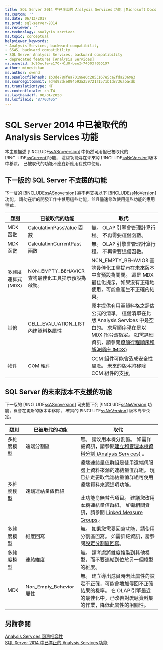 ```yaml
---
title: SQL Server 2014 中已淘汰的 Analysis Services 功能 |Microsoft Docs
ms.custom: ''
ms.date: 06/13/2017
ms.prod: sql-server-2014
ms.reviewer: ''
ms.technology: analysis-services
ms.topic: conceptual
helpviewer_keywords:
- Analysis Services, backward compatibility
- SSAS, backward compatibility
- SQL Server Analysis Services, backward compatibility
- deprecated features [Analysis Services]
ms.assetid: 2c96ecfe-a170-41d0-bee3-74503f880197
author: minewiskan
ms.author: owend
ms.openlocfilehash: 1b3de78dfea70196e0c2855167e5ce2fda2369a3
ms.sourcegitcommit: ad4d92dce894592a259721a1571b1d8736abacdb
ms.translationtype: MT
ms.contentlocale: zh-TW
ms.lasthandoff: 08/04/2020
ms.locfileid: "87703405"
---
```

# <a name="deprecated-analysis-services-features-in-sql-server-2014"></a>SQL Server 2014 中已被取代的 Analysis Services 功能
  本主題描述 [!INCLUDE[ssASnoversion](../includes/ssasnoversion-md.md)] 中仍然可用但已被取代的 [!INCLUDE[ssCurrent](../includes/sscurrent-md.md)]功能。 這些功能將在未來的 [!INCLUDE[ssNoVersion](../includes/ssnoversion-md.md)]版本中移除。 已被取代的功能不應在新應用程式中使用。  
  
## <a name="features-not-supported-in-the-next-version-of-sql-server"></a>下一版的 SQL Server 不支援的功能  
 下一版的 [!INCLUDE[ssASnoversion](../includes/ssasnoversion-md.md)] 將不再支援以下 [!INCLUDE[ssNoVersion](../includes/ssnoversion-md.md)]功能。 請勿在新的開發工作中使用這些功能，並且儘速修改使用這些功能的應用程式。  
  
|類別|已被取代的功能|取代|  
|--------------|------------------------|-----------------|  
|MDX 函數|CalculationPassValue 函數|無。 OLAP 引擎會管理計算行程。 不再需要這個函數。|  
|MDX 函數|CalculationCurrentPass 函數|無。 OLAP 引擎會管理計算行程。 不再需要這個函數。|  
|多維度運算式 (MDX)|NON_EMPTY_BEHAVIOR 查詢最佳化工具提示預設為啟動。|NON_EMPTY_BEHAVIOR 查詢最佳化工具提示在未來版本中會預設為關閉。 這是 MDX 最佳化提示，如果沒有正確地使用，可能會產生不正確的結果。|  
|其他|CELL_EVALUATION_LIST 內建資料格屬性|原本提供套用至資料格之評估公式的清單。 這個清單在此版 Analysis Services 中是空白的。  求解順序現在是以 MDX 指令碼指定。 如需詳細資訊，請參閱[瞭解行程順序和解決順序 &#40;MDX&#41;](multidimensional-models/mdx/mdx-data-manipulation-understanding-pass-order-and-solve-order.md)|  
|物件|COM 組件|COM 組件可能會造成安全性風險。 未來的版本將移除 COM 組件的支援。|  
  
## <a name="features-not-supported-in-a-future-version-of-sql-server"></a>SQL Server 的未來版本不支援的功能  
 下一版的 [!INCLUDE[ssASnoversion](../includes/ssasnoversion-md.md)] 可支援下列 [!INCLUDE[ssNoVersion](../includes/ssnoversion-md.md)]功能，但會在更新的版本中移除。 確實的 [!INCLUDE[ssNoVersion](../includes/ssnoversion-md.md)] 版本尚未決定。  
  
|類別|已被取代的功能|取代|  
|--------------|------------------------|-----------------|  
|多維度模型|遠端分割區|無。 請改用本機分割區。 如需詳細資訊，請參閱[建立和管理本機資料分割 &#40;Analysis Services&#41;](multidimensional-models/create-and-manage-a-local-partition-analysis-services.md) 。|  
|多維度模型|遠端連結量值群組|遠端連結量值群組是使用遠端伺服器上資料來源的連結量值群組。 現已排定要取代連結量值群組可使用遠端資料來源這項功能。<br /><br /> 此功能尚無替代項目。 建議您改用本機連結量值群組。 如需相關資訊，請參閱 [Linked Measure Groups](multidimensional-models/linked-measure-groups.md) 。|  
|多維度模型|維度回寫|無。 如果您需要回寫功能，請使用分割區回寫。 如需詳細資訊，請參閱[設定分割區回寫](multidimensional-models/set-partition-writeback.md)。|  
|多維度模型|連結維度|無。 請考慮將維度複製到其他模型，而不要連結到位於另一個模型的維度。|  
|MDX|Non_Empty_Behavior 屬性|無。 建立導出成員時若此屬性的設定不正確，可能會增加傳回不正確結果的機率。 在 OLAP 引擎最近的最佳化中，已改善對疏鬆資料集的作業，降低此屬性的相關性。|  
  
## <a name="see-also"></a>另請參閱  
 [Analysis Services 回溯相容性](analysis-services-backward-compatibility.md)   
 [SQL Server 2014 中已停止的 Analysis Services 功能](discontinued-analysis-services-functionality-in-sql-server-2014.md)  
  
  
